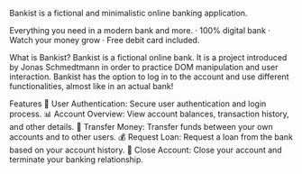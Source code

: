 Bankist is a fictional and minimalistic online banking application.

Everything you need in a modern bank and more. · 100% digital bank · Watch your money grow · Free debit card included.

What is Bankist?
Bankist is a fictional online bank. It is a project introduced by Jonas Schmedtmann in order to practice DOM manipulation and user interaction. Bankist has the option to log in to the account and use different functionalities, almost like in an actual bank!

Features
🔐 User Authentication: Secure user authentication and login process.
📊 Account Overview: View account balances, transaction history, and other details.
💸 Transfer Money: Transfer funds between your own accounts and to other users.
💰 Request Loan: Request a loan from the bank based on your account history.
🚪 Close Account: Close your account and terminate your banking relationship.
